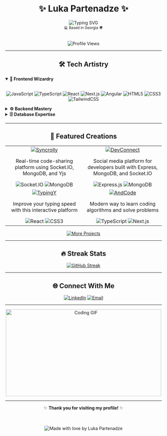 # <div align="center">✨ Luka Partenadze ✨</div>

<div align="center">
  <img src="https://readme-typing-svg.herokuapp.com?font=Fira+Code&size=25&duration=3000&pause=1000&color=38B2AC&center=true&vCenter=true&random=false&width=445&lines=Junior+Full-Stack+Developer;JavaScript+Enthusiast;Problem+Solver;Continuous+Learner" alt="Typing SVG" />
  <br/>
  <sup>💻 Based in Georgia 🌍</sup>
</div>

<br/>

<div align="center">
  
  ![Profile Views](https://komarev.com/ghpvc/?username=SetFodi&style=flat-square&color=38B2AC)
  
</div>

---

## <div align="center">🛠️ Tech Artistry</div>

<details open>
<summary><b>🎨 Frontend Wizardry</b></summary>
<br/>
<div align="center">
  
  ![JavaScript](https://img.shields.io/badge/JavaScript-F7DF1E?style=for-the-badge&logo=javascript&logoColor=black)
  ![TypeScript](https://img.shields.io/badge/TypeScript-3178C6?style=for-the-badge&logo=typescript&logoColor=white)
  ![React](https://img.shields.io/badge/React-20232A?style=for-the-badge&logo=react&logoColor=61DAFB)
  ![Next.js](https://img.shields.io/badge/Next.js-000000?style=for-the-badge&logo=next.js&logoColor=white)
  ![Angular](https://img.shields.io/badge/Angular-DD0031?style=for-the-badge&logo=angular&logoColor=white)
  ![HTML5](https://img.shields.io/badge/HTML5-E34F26?style=for-the-badge&logo=html5&logoColor=white)
  ![CSS3](https://img.shields.io/badge/CSS3-1572B6?style=for-the-badge&logo=css3&logoColor=white)
  ![TailwindCSS](https://img.shields.io/badge/TailwindCSS-38B2AC?style=for-the-badge&logo=tailwind-css&logoColor=white)
  
</div>
</details>

<details>
<summary><b>⚙️ Backend Mastery</b></summary>
<br/>
<div align="center">
  
  ![Node.js](https://img.shields.io/badge/Node.js-339933?style=for-the-badge&logo=node.js&logoColor=white)
  ![PHP](https://img.shields.io/badge/PHP-777BB4?style=for-the-badge&logo=php&logoColor=white)
  ![Laravel](https://img.shields.io/badge/Laravel-FF2D20?style=for-the-badge&logo=laravel&logoColor=white)
  ![C#](https://img.shields.io/badge/C%23-239120?style=for-the-badge&logo=c-sharp&logoColor=white)
  ![Python](https://img.shields.io/badge/Python-3776AB?style=for-the-badge&logo=python&logoColor=white)
  
</div>
</details>

<details>
<summary><b>🗄️ Database Expertise</b></summary>
<br/>
<div align="center">
  
  ![MongoDB](https://img.shields.io/badge/MongoDB-4EA94B?style=for-the-badge&logo=mongodb&logoColor=white)
  ![MySQL](https://img.shields.io/badge/MySQL-4479A1?style=for-the-badge&logo=mysql&logoColor=white)
  ![PostgreSQL](https://img.shields.io/badge/PostgreSQL-336791?style=for-the-badge&logo=postgresql&logoColor=white)
  
</div>
</details>

---

## <div align="center">💼 Featured Creations</div>

<div align="center">
  
<table>
  <tr>
    <td align="center" width="50%">
      <a href="https://github.com/SetFodi/syncrolly">
        <img src="https://img.shields.io/badge/Syncrolly-38B2AC?style=for-the-badge" alt="Syncrolly" />
      </a>
      <br/>
      <p>Real-time code-sharing platform using Socket.IO, MongoDB, and Yjs</p>
      <img src="https://img.shields.io/badge/Socket.IO-black?style=flat-square&logo=socket.io&badgeColor=010101" alt="Socket.IO" />
      <img src="https://img.shields.io/badge/MongoDB-green?style=flat-square&logo=mongodb" alt="MongoDB" />
    </td>
    <td align="center" width="50%">
      <a href="https://github.com/SetFodi/devconnect">
        <img src="https://img.shields.io/badge/DevConnect-DD0031?style=for-the-badge" alt="DevConnect" />
      </a>
      <br/>
      <p>Social media platform for developers built with Express, MongoDB, and Socket.IO</p>
      <img src="https://img.shields.io/badge/Express.js-black?style=flat-square&logo=express" alt="Express.js" />
      <img src="https://img.shields.io/badge/MongoDB-green?style=flat-square&logo=mongodb" alt="MongoDB" />
    </td>
  </tr>
  <tr>
    <td align="center">
      <a href="https://github.com/SetFodi/typingy">
        <img src="https://img.shields.io/badge/TypingY-F7DF1E?style=for-the-badge" alt="TypingY" />
      </a>
      <br/>
      <p>Improve your typing speed with this interactive platform</p>
      <img src="https://img.shields.io/badge/React-blue?style=flat-square&logo=react" alt="React" />
      <img src="https://img.shields.io/badge/CSS3-blue?style=flat-square&logo=css3" alt="CSS3" />
    </td>
    <td align="center">
      <a href="https://github.com/SetFodi/andcode">
        <img src="https://img.shields.io/badge/AndCode-3178C6?style=for-the-badge" alt="AndCode" />
      </a>
      <br/>
      <p>Modern way to learn coding algorithms and solve problems</p>
      <img src="https://img.shields.io/badge/TypeScript-blue?style=flat-square&logo=typescript" alt="TypeScript" />
      <img src="https://img.shields.io/badge/Next.js-black?style=flat-square&logo=next.js" alt="Next.js" />
    </td>
  </tr>
</table>

<a href="https://github.com/SetFodi?tab=repositories">
  <img src="https://img.shields.io/badge/Explore_More_Projects-4EA94B?style=for-the-badge&logo=github&logoColor=white" alt="More Projects" />
</a>

</div>

---

## <div align="center">🔥 Streak Stats</div>

<div align="center">
  
  [![GitHub Streak](https://github-readme-streak-stats.herokuapp.com?user=SetFodi&theme=tokyonight)](https://git.io/streak-stats)
  
</div>

---

## <div align="center">🌐 Connect With Me</div>

<div align="center">
  
  [![LinkedIn](https://img.shields.io/badge/LinkedIn-0A66C2?style=for-the-badge&logo=linkedin&logoColor=white)](https://www.linkedin.com/in/luka-partenadze-394675348/)
  [![Email](https://img.shields.io/badge/Email-D14836?style=for-the-badge&logo=gmail&logoColor=white)](mailto:lukafartenadze2004@gmail.com)
  
</div>

---

<div align="center">
  <img src="https://i.imgur.com/6ohxXMX.gif" width="500" height="280" alt="Coding GIF" />
</div>

---

<div align="center">
  
  ✨ <b>Thank you for visiting my profile!</b> ✨
  
  <br/>
  <br/>
  
  <img src="https://img.shields.io/badge/Made_with_❤️_by-Luka_Partenadze-red?style=for-the-badge" alt="Made with love by Luka Partenadze" />
  
</div>
